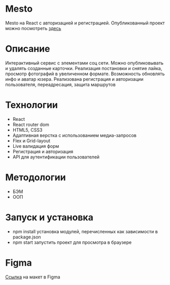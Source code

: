 # Mesto

Mesto на React с авторизацией и регистрацией. Опубликованный проект можно посмотреть [здесь](https://innadobrynina.github.io/react-mesto-auth/)

# Описание
Интерактивный сервис с элементами соц сети. Можно опубликовывать и удалять созданные карточки. Реализация постановки и снятие лайка, просмотр фотографий в увеличенном формате. Возможность обновлять инфо и аватар юзера. Реализована регистрация и авторизации пользователя, переадресация, защита маршрутов


# Технологии
- React
- React router dom
- HTML5, CSS3
- Адаптивная верстка с использованием медиа-запросов
- Flex и Grid-layout
- Live валидация форм
- Регистрация и авторизация
- API для аутентификации пользователей

# Методологии
- БЭМ
- ООП

# Запуск и установка
- npm install установка модулей, перечисленных как зависимости в package.json
- npm start запустить проект для просмотра в браузере

# Figma
[Ссылка](https://www.figma.com/file/5H3gsn5lIGPwzBPby9jAOo/Sprint-12?node-id=4453%3A82) на макет в Figma
